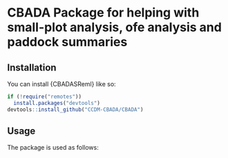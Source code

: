 # CBADA Package for helping with small-plot analysis, ofe analysis and paddock summaries

## Installation

You can install {CBADASReml} like so:

```r
if (!require("remotes"))
  install.packages("devtools")
devtools::install_github("CCDM-CBADA/CBADA")
```

## Usage

The package is used as follows:
